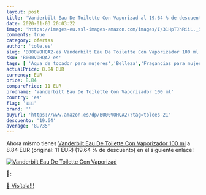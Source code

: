 ```yaml
---
layout: post
title: 'Vanderbilt Eau De Toilette Con Vaporizad al 19.64 % de descuento'
date: 2020-01-03 20:03:22
image: 'https://images-eu.ssl-images-amazon.com/images/I/31HpTJhRiiL._SL400_.jpg'
comments: true
category: ofertas
author: 'tole.es'
slug: 'B000VOHQA2-es Vanderbilt Eau De Toilette Con Vaporizador 100 ml'
sku: 'B000VOHQA2-es'
tags: [ 'Agua de tocador para mujeres','Belleza','Fragancias para mujeres','Instrumentos de percusión para niños','Instrumentos musicales para niños','Juguetes','Juguetes y juegos','Perfumes y fragancias','Productos para el cuidado de la piel','Sets y juegos para el cuidado de la piel','de','eau','toilette', ]
actualPrice: 8.84 EUR
currency: EUR
price: 8.84
comparePrice: 11 EUR
prodname: 'Vanderbilt Eau De Toilette Con Vaporizador 100 ml'
country: 'es'
flag: '🇪🇸'
brand: ''
buyurl: 'https://www.amazon.es/dp/B000VOHQA2/?tag=tolees-21'
descuento: '19.64'
average: '8.735'
---
```


Ahora mismo tienes [Vanderbilt Eau De Toilette Con Vaporizador 100 ml](https://www.amazon.es/dp/B000VOHQA2/?tag=tolees-21) a 8.84 EUR (original: 11 EUR) (19.64 %  de descuento) en el siguiente enlace!

[![Vanderbilt Eau De Toilette Con Vaporizad](https://images-eu.ssl-images-amazon.com/images/I/31HpTJhRiiL._SL400_.jpg)](https://www.amazon.es/dp/B000VOHQA2/?tag=tolees-21)

🔎:


[🛒 Visítala!!!](https://www.amazon.es/dp/B000VOHQA2/?tag=tolees-21)
